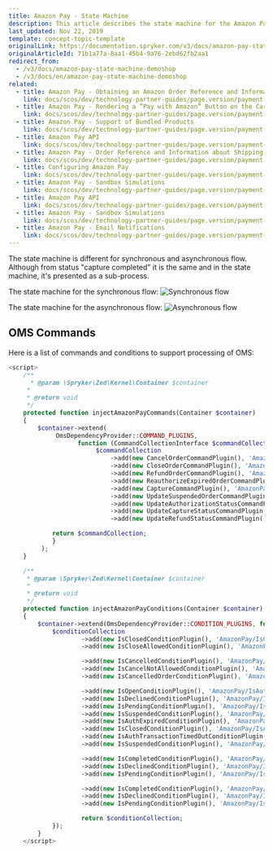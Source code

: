 ```yaml
---
title: Amazon Pay - State Machine
description: This article describes the state machine for the Amazon Pay module in the Spryker Legacy Demoshop.
last_updated: Nov 22, 2019
template: concept-topic-template
originalLink: https://documentation.spryker.com/v3/docs/amazon-pay-state-machine-demoshop
originalArticleId: 71b1a77a-8aa1-45b4-9a76-2ebd62fb2aa1
redirect_from:
  - /v3/docs/amazon-pay-state-machine-demoshop
  - /v3/docs/en/amazon-pay-state-machine-demoshop
related:
  - title: Amazon Pay - Obtaining an Amazon Order Reference and Information About Shipping Addresses
    link: docs/scos/dev/technology-partner-guides/page.version/payment-partners/amazon-pay/scos-integration/amazon-pay-obtaining-an-amazon-order-reference-and-information-about-shipping-addresses.html
  - title: Amazon Pay - Rendering a “Pay with Amazon” Button on the Cart Page
    link: docs/scos/dev/technology-partner-guides/page.version/payment-partners/amazon-pay/legacy-demoshop-integration/amazon-pay-rendering-a-pay-with-amazon-button-on-the-cart-page.html
  - title: Amazon Pay - Support of Bundled Products
    link: docs/scos/dev/technology-partner-guides/page.version/payment-partners/amazon-pay/legacy-demoshop-integration/amazon-pay-support-of-bundled-products.html
  - title: Amazon Pay API
    link: docs/scos/dev/technology-partner-guides/page.version/payment-partners/amazon-pay/scos-integration/amazon-pay-api.html
  - title: Amazon Pay - Order Reference and Information about Shipping Addresses
    link: docs/scos/dev/technology-partner-guides/page.version/payment-partners/amazon-pay/legacy-demoshop-integration/amazon-pay-order-reference-and-information-about-shipping-addresses.html
  - title: Configuring Amazon Pay
    link: docs/scos/dev/technology-partner-guides/page.version/payment-partners/amazon-pay/scos-integration/amazon-pay-configuration-for-the-scos.html
  - title: Amazon Pay - Sandbox Simulations
    link: docs/scos/dev/technology-partner-guides/page.version/payment-partners/amazon-pay/scos-integration/amazon-pay-sandbox-simulations.html
  - title: Amazon Pay API
    link: docs/scos/dev/technology-partner-guides/page.version/payment-partners/amazon-pay/legacy-demoshop-integration/amazon-pay-api.html
  - title: Amazon Pay - Sandbox Simulations
    link: docs/scos/dev/technology-partner-guides/page.version/payment-partners/amazon-pay/legacy-demoshop-integration/amazon-pay-sandbox-simulations.html
  - title: Amazon Pay - Email Notifications
    link: docs/scos/dev/technology-partner-guides/page.version/payment-partners/amazon-pay/legacy-demoshop-integration/amazon-pay-email-notifications.html
---
```


The state machine is different for synchronous and asynchronous flow. Although from status "capture completed" it is the same and in the state machine, it's presented as a sub-process.

The state machine for the synchronous flow:
![Synchronous flow](https://spryker.s3.eu-central-1.amazonaws.com/docs/Technology+Partners/Payment+Partners/Amazon+Pay/sync.png) 

The state machine for the asynchronous flow:
![Asynchronous flow](https://spryker.s3.eu-central-1.amazonaws.com/docs/Technology+Partners/Payment+Partners/Amazon+Pay/async.png) 

## OMS Commands
Here is a list of commands and conditions to support processing of OMS:
```php
<script>
    /**
      * @param \Spryker\Zed\Kernel\Container $container
     *
     * @return void
     */
    protected function injectAmazonPayCommands(Container $container)
    {
        $container->extend(
             OmsDependencyProvider::COMMAND_PLUGINS,
                   function (CommandCollectionInterface $commandCollection) {
                        $commandCollection
                            ->add(new CancelOrderCommandPlugin(), 'AmazonPay/CancelOrder')
                            ->add(new CloseOrderCommandPlugin(), 'AmazonPay/CloseOrder')
                            ->add(new RefundOrderCommandPlugin(), 'AmazonPay/RefundOrder')
                            ->add(new ReauthorizeExpiredOrderCommandPlugin(), 'AmazonPay/ReauthorizeExpiredOrder')
                            ->add(new CaptureCommandPlugin(), 'AmazonPay/Capture')
                            ->add(new UpdateSuspendedOrderCommandPlugin(), 'AmazonPay/UpdateSuspendedOrder')
                            ->add(new UpdateAuthorizationStatusCommandPlugin(), 'AmazonPay/UpdateAuthorizationStatus')
                            ->add(new UpdateCaptureStatusCommandPlugin(), 'AmazonPay/UpdateCaptureStatus')
                            ->add(new UpdateRefundStatusCommandPlugin(), 'AmazonPay/UpdateRefundStatus');

            return $commandCollection;
            }
         );
    }

    /**
     * @param \Spryker\Zed\Kernel\Container $container
     *
     * @return void
     */
    protected function injectAmazonPayConditions(Container $container)
    {
        $container->extend(OmsDependencyProvider::CONDITION_PLUGINS, function       (ConditionCollectionInterface $conditionCollection) {
            $conditionCollection
                    ->add(new IsClosedConditionPlugin(), 'AmazonPay/IsClosed')
                    ->add(new IsCloseAllowedConditionPlugin(), 'AmazonPay/IsCloseAllowed')

                    ->add(new IsCancelledConditionPlugin(), 'AmazonPay/IsCancelled')
                    ->add(new IsCancelNotAllowedConditionPlugin(), 'AmazonPay/IsCancelNotAllowed')
                    ->add(new IsCancelledOrderConditionPlugin(), 'AmazonPay/IsOrderCancelled')

                    ->add(new IsOpenConditionPlugin(), 'AmazonPay/IsAuthOpen')
                    ->add(new IsDeclinedConditionPlugin(), 'AmazonPay/IsAuthDeclined')
                    ->add(new IsPendingConditionPlugin(), 'AmazonPay/IsAuthPending')
                    ->add(new IsSuspendedConditionPlugin(), 'AmazonPay/IsAuthSuspended')
                    ->add(new IsAuthExpiredConditionPlugin(), 'AmazonPay/IsAuthExpired')
                    ->add(new IsClosedConditionPlugin(), 'AmazonPay/IsAuthClosed')
                    ->add(new IsAuthTransactionTimedOutConditionPlugin(), 'AmazonPay/IsAuthTransactionTimedOut')
                    ->add(new IsSuspendedConditionPlugin(), 'AmazonPay/IsPaymentMethodChanged')

                    ->add(new IsCompletedConditionPlugin(), 'AmazonPay/IsCaptureCompleted')
                    ->add(new IsDeclinedConditionPlugin(), 'AmazonPay/IsCaptureDeclined')
                    ->add(new IsPendingConditionPlugin(), 'AmazonPay/IsCapturePending')

                    ->add(new IsCompletedConditionPlugin(), 'AmazonPay/IsRefundCompleted')
                    ->add(new IsDeclinedConditionPlugin(), 'AmazonPay/IsRefundDeclined')
                    ->add(new IsPendingConditionPlugin(), 'AmazonPay/IsRefundPending');

                    return $conditionCollection;
            });
        }
    </script>
```
